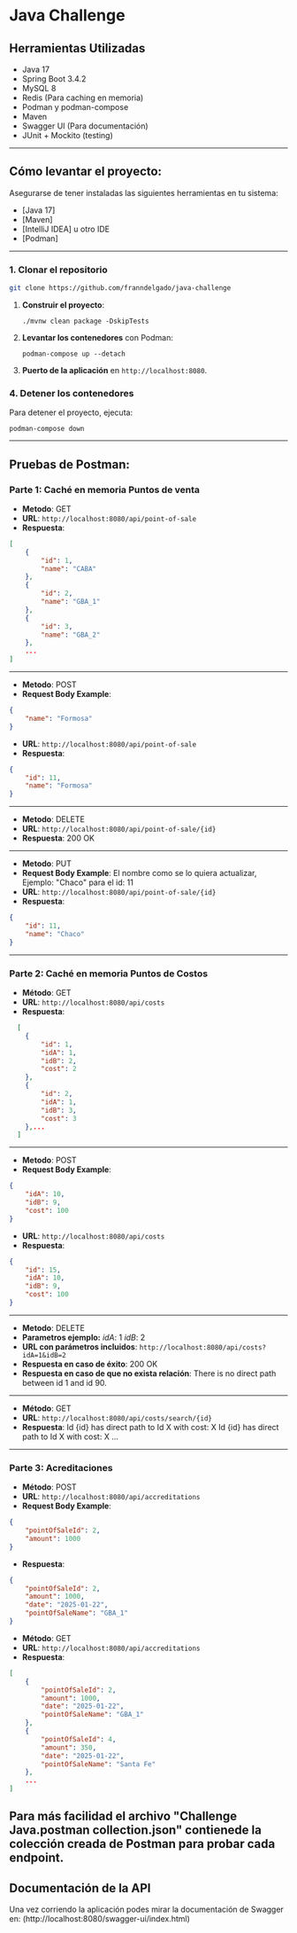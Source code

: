 # Java Challenge

## Herramientas Utilizadas

- Java 17  
- Spring Boot 3.4.2 
- MySQL 8  
- Redis (Para caching en memoria)  
- Podman y podman-compose  
- Maven  
- Swagger UI (Para documentación)  
- JUnit + Mockito (testing)

---

## Cómo levantar el proyecto:

Asegurarse de tener instaladas las siguientes herramientas en tu sistema:

- [Java 17]
- [Maven]
- [IntelliJ IDEA] u otro IDE
- [Podman]
---

### 1. Clonar el repositorio

```bash
git clone https://github.com/franndelgado/java-challenge
```
1. **Construir el proyecto**:

   `./mvnw clean package -DskipTests`

2. **Levantar los contenedores** con Podman:

   `podman-compose up --detach`

3. **Puerto de la aplicación** en `http://localhost:8080`.

### 4. Detener los contenedores

Para detener el proyecto, ejecuta:

`podman-compose down`

---

## Pruebas de Postman:

### Parte 1: Caché en memoria Puntos de venta
- **Metodo**: GET
- **URL**: `http://localhost:8080/api/point-of-sale`
- **Respuesta**:
```json
[
    {
        "id": 1,
        "name": "CABA"
    },
    {
        "id": 2,
        "name": "GBA_1"
    },
    {
        "id": 3,
        "name": "GBA_2"
    },
    ...
]
```
---

- **Metodo**: POST
- **Request Body Example**:
```json
{
    "name": "Formosa"
}
```
- **URL**: `http://localhost:8080/api/point-of-sale`
- **Respuesta**:
```json
{
    "id": 11,
    "name": "Formosa"
}
```
---
- **Metodo**: DELETE
- **URL**: `http://localhost:8080/api/point-of-sale/{id}`
- **Respuesta**: 200 OK
---
- **Metodo**: PUT
- **Request Body Example**: El nombre como se lo quiera actualizar, Ejemplo: "Chaco" para el id: 11
- **URL**: `http://localhost:8080/api/point-of-sale/{id}`
- **Respuesta**:
```json
{
    "id": 11,
    "name": "Chaco"
}
```
---
### Parte 2: Caché en memoria Puntos de Costos

- **Método**: GET
- **URL**: `http://localhost:8080/api/costs`
- **Respuesta**:
```json
  [
    {
        "id": 1,
        "idA": 1,
        "idB": 2,
        "cost": 2
    },
    {
        "id": 2,
        "idA": 1,
        "idB": 3,
        "cost": 3
    },...
  ]
```
---
- **Metodo**: POST
- **Request Body Example**:
```json
{
    "idA": 10,
    "idB": 9,
    "cost": 100
}
```
- **URL**: `http://localhost:8080/api/costs`
- **Respuesta**:
```json
{
    "id": 15,
    "idA": 10,
    "idB": 9,
    "cost": 100
}
```
---
- **Metodo**: DELETE
- **Parametros ejemplo:**
       *idA*: 1
       *idB*: 2
- **URL con parámetros incluidos**: `http://localhost:8080/api/costs?idA=1&idB=2`
- **Respuesta en caso de éxito**: 200 OK
- **Respuesta en caso de que no exista relación**: There is no direct path between id 1 and id 90.
---
- **Método**: GET
- **URL**: `http://localhost:8080/api/costs/search/{id}`
- **Respuesta**: Id {id} has direct path to Id X with cost: X
                 Id {id} has direct path to Id X with cost: X
                 ...
---
### Parte 3: Acreditaciones

- **Método**: POST
- **URL**: `http://localhost:8080/api/accreditations`
- **Request Body Example**:
```json
{
    "pointOfSaleId": 2,
    "amount": 1000
}
```
- **Respuesta**:
```json
{
    "pointOfSaleId": 2,
    "amount": 1000,
    "date": "2025-01-22",
    "pointOfSaleName": "GBA_1"
}
```
- **Método**: GET
- **URL**: `http://localhost:8080/api/accreditations`
- **Respuesta**:
```json
[
    {
        "pointOfSaleId": 2,
        "amount": 1000,
        "date": "2025-01-22",
        "pointOfSaleName": "GBA_1"
    },
    {
        "pointOfSaleId": 4,
        "amount": 350,
        "date": "2025-01-22",
        "pointOfSaleName": "Santa Fe"
    },
    ...
]
```
Para más facilidad el archivo "Challenge Java.postman collection.json" contienede la colección creada de Postman para probar cada endpoint.
---
## Documentación de la API

Una vez corriendo la aplicación podes mirar la documentación de Swagger en: (http://localhost:8080/swagger-ui/index.html)
